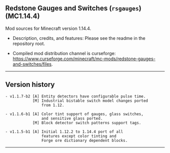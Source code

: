 
## Redstone Gauges and Switches (`rsgauges`) (MC1.14.4)

Mod sources for Minecraft version 1.14.4.

- Description, credits, and features: Please see the readme in the repository root.

- Compiled mod distribution channel is curseforge: https://www.curseforge.com/minecraft/mc-mods/redstone-gauges-and-switches/files.

----
## Version history

    - v1.1.7-b2 [A] Entity detectors have configurable pulse time.
                [M] Industrial bistable switch model changes ported
                    from 1.12.

    - v1.1.6-b1 [A] Color tint support of gauges, glass switches,
                    and sensitive glass ported.
                [M] Block detector switch patterns support tags.

    - v1.1.5-b1 [A] Initial 1.12.2 to 1.14.4 port of all
                    features except color tinting and
                    Forge ore dictionary dependent blocks.

----
